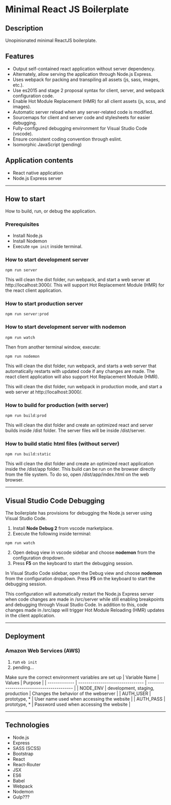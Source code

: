 # Minimal React JS Boilerplate

## Description
Unopinionated minimal ReactJS boilerplate.

## Features
- Output self-contained react application without server dependency.
- Alternately, allow serving the application through Node.js Express.
- Uses webpack for packing and transpiling all assets (js, sass, images, etc.).
- Use es2015 and stage 2 proposal syntax for client, server, and webpack configuration code.
- Enable Hot Module Replacement (HMR) for all client assets (js, scss, and images).
- Automatic server reload when any server-related code is modified.
- Sourcemaps for client and server code and stylesheets for easier debugging.
- Fully-configured debugging environment for Visual Studio Code (vscode).
- Ensure consistent coding convention through eslint.
- Isomorphic JavaScript (pending)

## Application contents
- React native application
- Node.js Express server

---

## How to start
How to build, run, or debug the application.

### Prerequisites
- Install Node.js
- Install Nodemon
- Execute `npm init` inside terminal.

### How to start development server
```shell
npm run server
```

This will clean the dist folder, run webpack, and start a web server at http://localhost:3000/. This will support Hot Replacement Module (HMR) for the react client application.

### How to start production server
```shell
npm run server:prod
```

### How to start development server with nodemon
```shell
npm run watch
```
Then from another terminal window, execute:
```shell
npm run nodemon
```

This will clean the dist folder, run webpack, and starts a web server that automatically restarts with updated code if any changes are made. The react client application will also support Hot Replacement Module (HMR).

This will clean the dist folder, run webpack in production mode, and start a web server at http://localhost:3000/.

### How to build for production (with server)
```shell
npm run build:prod
```

This will clean the dist folder and create an optimized react and server builds inside /dist folder. The server files will be inside /dist/server.

### How to build static html files (without server)
```shell
npm run build:static
```

This will clean the dist folder and create an optimized react application inside the /dist/app folder. This build can be run on the browser directly from the file system. To do so, open /dist/app/index.html on the web browser.

---

## Visual Studio Code Debugging
The boilerplate has provisions for debugging the Node.js server using Visual Studio Code.

1. Install **Node Debug 2** from vscode marketplace.
1. Execute the following inside terminal:
```shell
npm run watch
```
2. Open debug view in vscode sidebar and choose **nodemon** from the configuration dropdown.
1. Press **F5** on the keyboard to start the debugging session.

In Visual Studio Code sidebar, open the Debug view and choose **nodemon** from the configuration dropdown. Press **F5** on the keyboard to start the debugging session.

This configuration will automatically restart the Node.js Express server when code changes are made in /src/server while still enabling breakpoints and debugging through Visual Studio Code. In addition to this, code changes made in /src/app will trigger Hot Module Reloading (HMR) updates in the client application.

---

## Deployment

### Amazon Web Services (AWS)
1. run `eb init`
1. pending...

Make sure the correct environment variables are set up
| Variable Name | Values                           | Purpose                                   |
| ------------- | -------------------------------- | ----------------------------------------- |
| NODE_ENV      | development, staging, production | Changes the behavior of the webserver     |
| AUTH_USER     | prototype, *                     | User name used when accessing the website |
| AUTH_PASS     | prototype, *                     | Password used when accessing the website  |

---

## Technologies
- Node.js
- Express
- SASS (SCSS)
- Bootstrap
- React
- React-Router
- JSX
- ES6
- Babel
- Webpack
- Nodemon
- Gulp???
